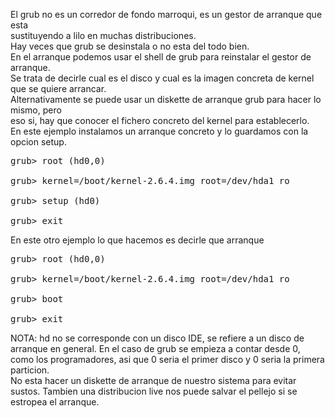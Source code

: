 El grub no es un corredor de fondo marroqui, es un gestor de arranque que esta <br>sustituyendo a lilo en muchas distribuciones.
<br>
Hay veces que grub se desinstala o no esta del todo bien.<br>
En el arranque podemos usar el shell de grub para reinstalar el gestor de arranque. <br>Se trata de decirle cual es el disco y cual es la imagen concreta de kernel que se quiere arrancar.
<br>
Alternativamente se puede usar un diskette de arranque grub para hacer lo mismo, pero<br> eso si, hay que conocer el fichero concreto del kernel para establecerlo.
<br>
En este ejemplo instalamos un arranque concreto y lo guardamos con la opcion setup.


<pre>
grub> root (hd0,0)

grub> kernel=/boot/kernel-2.6.4.img root=/dev/hda1 ro

grub> setup (hd0)

grub> exit
</pre>

En este otro ejemplo lo que hacemos es decirle que arranque

<pre>
grub> root (hd0,0)

grub> kernel=/boot/kernel-2.6.4.img root=/dev/hda1 ro

grub> boot

grub> exit
</pre>

NOTA: hd no se corresponde con un disco IDE, se refiere a un disco de arranque en general.
En el caso de grub se empieza a contar desde 0, como los programadores, asi que 0 seria el primer disco y 0 seria la primera particion.
<br>
No esta hacer un diskette de arranque de nuestro sistema para evitar sustos. Tambien una distribucion live nos puede salvar el pellejo si se estropea el arranque.